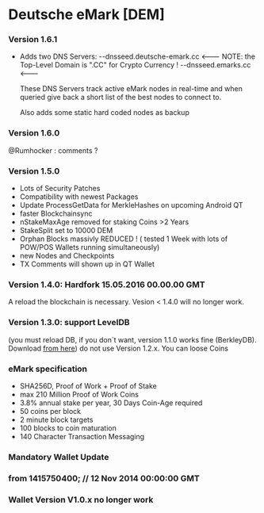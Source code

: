 
# Deutsche eMark [DEM] #

### Version 1.6.1 ###
- Adds two DNS Servers:
--dnsseed.deutsche-emark.cc	<--- NOTE: the Top-Level Domain is  ".CC" for Crypto Currency ! 
--dnsseed.emarks.cc		<---	      

     These DNS Servers track active eMark nodes in real-time and when queried give back a short list
  of the best nodes to connect to.  

  Also adds some static hard coded nodes as backup
### Version 1.6.0 ###
  @Rumhocker  : comments ?
### Version 1.5.0 ###
- Lots of Security Patches
- Compatibility with newest Packages
- Update ProcessGetData for MerkleHashes on upcoming Android QT
- faster Blockchainsync
- nStakeMaxAge removed for staking Coins >2 Years
- StakeSplit set to 10000 DEM
- Orphan Blocks massivly REDUCED ! ( tested 1 Week with lots of POW/POS Wallets running simultaneously)
- new Nodes and Checkpoints
- TX Comments will shown up in QT Wallet

### Version 1.4.0: Hardfork 15.05.2016 00.00.00 GMT 
A reload the blockchain is necessary.
Vesion < 1.4.0 will no longer work.

### Version 1.3.0: support LevelDB 
(you must reload DB, if you don´t want, version 1.1.0 works fine (BerkleyDB). Download [from here](https://github.com/emarkproject/DEM/releases ))
do not use Version 1.2.x. You can loose Coins

### eMark specification ###
- SHA256D, Proof of Work + Proof of Stake
- max 210 Million Proof of Work Coins
- 3.8% annual stake per year, 30 Days Coin-Age required
- 50 coins per block
- 2 minute block targets
- 100 blocks to coin maturation
- 140 Character Transaction Messaging

### Mandatory Wallet Update ###
### from 1415750400; // 12 Nov 2014 00:00:00 GMT ###
### Wallet Version V1.0.x no longer work ###
